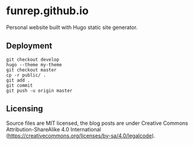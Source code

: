 # funrep.github.io

Personal website built with Hugo static site generator.

## Deployment

```
git checkout develop
hugo --theme my-theme
git checkout master
cp -r public/ .
git add .
git commit
git push -u origin master
```

## Licensing

Source files are MIT licensed, the blog posts are under Creative Commons Attribution-ShareAlike 4.0 International (https://creativecommons.org/licenses/by-sa/4.0/legalcode).
